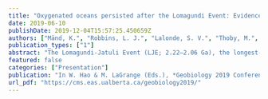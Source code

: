 ```yaml
---
title: "Oxygenated oceans persisted after the Lomagundi Event: Evidence from the Zaonega Formation"
date: 2019-06-10
publishDate: 2019-12-04T15:57:25.450659Z
authors: ["Mänd, K.", "Robbins, L. J.", "Lalonde, S. V.", "Thoby, M.", "Paiste, K.", "Kreitsmann, T.", "Paiste, P.", "Reinhard, C. T.", "Romashkin, A. E.", "Kirsimäe, K.", "Lepland, A.", "Konhauser, K. O."]
publication_types: ["1"]
abstract: "The Lomagundi-Jatuli Event (LJE; 2.22–2.06 Ga), the longest-lived C isotope excursion in Earth’s history, is commonly viewed as associated with increased burial of organic matter that lead to a Paleoproterozoic “Oxygen overshoot” (Bekker & Holland, 2012). The end of the LJE is, conversely, associated with a recovery of anoxic conditions that might have arrested the evolution of complex life for the next billion years. The post-LJE Zaonega Fm. (ZF;  2.0 Ga), an organic matter-rich carbonate-mudstone succession, is a linchpin in the study of Paloeproterozoic redox shifts. Geochemical data from the ZF has often been interpreted as prime evidence for an “O2 crash” (e.g., Scott et al., 2014), despite other authors including the ZF among well-oxygenated LJE-type successions (e.g., Partin et al., 2013). Here, we present trace element analyses from several recent drill cores in the ZF that contain some of the highest Mo, U and Re concentrations reported to date in pre-Neoproterozoic shales (1009 μg g−1; 238 μg g−1; and 516 ng g−1, respectively). These enrichments are most parsimoniously explained through the establishment of an efficient trace metal trap in a highly bio-productive semi-restricted basin that was intermittently, but reliably, connected to a trace metal-rich ocean. Given that U and Re can only accumulate in an oxic water column, these data imply oxic waters overlying continental shelves during the deposition of the ZF and, therefore, undiminished levels of O2 following the LJE. The temporal decoupling between the LJE and the O2 overshoot, in turn, places doubt on our understanding of the mechanisms underlying some of the most profound environmental shifts in the Paleoproterozoic."
featured: false
categories: ["Presentation"]
publication: "In W. Hao & M. LaGrange (Eds.), *Geobiology 2019 Conference Proceedings*. Edmonton, AB: Univ. Alberta. Poster presented at the *2nd Geobiology Society Meeting*, Banff, Canada"
url_pdf: "https://cms.eas.ualberta.ca/geobiology2019/"
---
```


